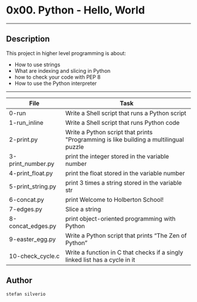 # 0x00. Python - Hello, World
---
## Description

This project in higher level programming is about:
* How to use strings
* What are indexing and slicing in Python
* how to check your code with PEP 8
* How to use the Python interpreter

---
File|Task
---|---
0-run | Write a Shell script that runs a Python script
1-run_inline | Write a Shell script that runs Python code
2-print.py | Write a Python script that prints "Programming is like building a multilingual puzzle
3-print_number.py | print the integer stored in the variable number
4-print_float.py | print the float stored in the variable number
5-print_string.py | print 3 times a string stored in the variable str
6-concat.py | print Welcome to Holberton School!
7-edges.py | Slice a string
8-concat_edges.py | print object-oriented programming with Python
9-easter_egg.py | Write a Python script that prints “The Zen of Python”
10-check_cycle.c | Write a function in C that checks if a singly linked list has a cycle in it

## Author
`stefan silverio`